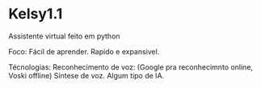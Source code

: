 # Kelsy1.1
 Assistente virtual feito em python

 Foco:
    Fácil de aprender.
    Rapido e expansivel.

Técnologias:
    Reconhecimento de voz: (Google pra reconhecimnto online, Voski offline)
    Síntese de voz.
    Algum tipo de IA.
